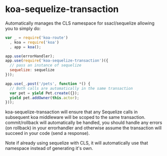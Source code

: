 # koa-sequelize-transaction

Automatically manages the CLS namespace for ssacl/sequelize allowing you to simply do:

```js
var _ = require('koa-route')
  , koa = require('koa')
  , app = koa();

app.use(errorHandler);
app.use(require('koa-sequelize-transaction')({
  // pass an instance of sequelize
  sequelize: sequelize
}));

app.use(_.post('/pets', function *() {
  // Both calls are automatically in the same transaction
  var pet = yield Pet.create({});
  yield pet.addOwner(this.actor);
}));
```

koa-sequelize-transaction will ensure that any Sequelize calls in subsequent koa middleware will be scoped to the same transaction.
commit/rollback will automatically be handled, you should handle any errors (on rollback) in your errorhandler and otherwise assume the transaction will succeed in your code (send a response).

Note if already using sequelize with CLS, it will automatically use that namespace instead of generating it's own.